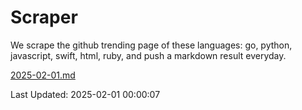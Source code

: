 # Scraper

We scrape the github trending page of these languages: go, python, javascript, swift, html, ruby, and push a markdown result everyday.

[2025-02-01.md](https://github.com/henson/Scraper/blob/master/2025-02-01.md)

Last Updated: 2025-02-01 00:00:07